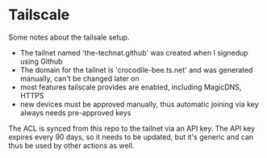 # Tailscale

Some notes about the tailsale setup.

- The tailnet named 'the-technat.github' was created when I signedup using Github 
- The domain for the tailnet is 'crocodile-bee.ts.net' and was generated manually, can't be changed later on
- most features tailscale provides are enabled, including MagicDNS, HTTPS 
- new devices must be approved manually, thus automatic joining via key always needs pre-approved keys

The ACL is synced from this repo to the tailnet via an API key. The API key expires every 90 days, so it needs to be updated, but it's generic and can thus be used by other actions as well.